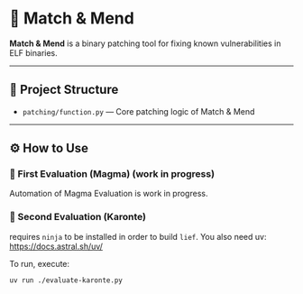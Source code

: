 # 🧩 Match & Mend

**Match & Mend** is a binary patching tool for fixing known vulnerabilities in ELF binaries.

---

## 📂 Project Structure

- `patching/function.py` — Core patching logic of Match & Mend  

---

## ⚙️ How to Use

### 🧪 First Evaluation (Magma) (work in progress)


Automation of Magma Evaluation is work in progress.







### 🧪 Second Evaluation (Karonte)

requires `ninja` to be installed in order to build `lief`.
You also need uv: https://docs.astral.sh/uv/

To run, execute:

```
uv run ./evaluate-karonte.py
```
